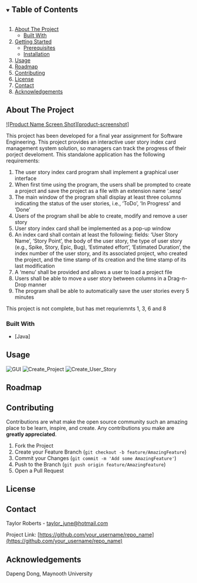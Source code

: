 


<!-- TABLE OF CONTENTS -->
<details open="open">
  <summary><h2 style="display: inline-block">Table of Contents</h2></summary>
  <ol>
    <li>
      <a href="#about-the-project">About The Project</a>
      <ul>
        <li><a href="#built-with">Built With</a></li>
      </ul>
    </li>
    <li>
      <a href="#getting-started">Getting Started</a>
      <ul>
        <li><a href="#prerequisites">Prerequisites</a></li>
        <li><a href="#installation">Installation</a></li>
      </ul>
    </li>
    <li><a href="#usage">Usage</a></li>
    <li><a href="#roadmap">Roadmap</a></li>
    <li><a href="#contributing">Contributing</a></li>
    <li><a href="#license">License</a></li>
    <li><a href="#contact">Contact</a></li>
    <li><a href="#acknowledgements">Acknowledgements</a></li>
  </ol>
</details>


<!-- ABOUT THE PROJECT -->
## About The Project

[![Product Name Screen Shot][product-screenshot]](https://example.com)

This project has been developed for a final year assignment for Software Engineering. This project provides an interactive user story index card management system solution, so managers can track the progress of their porject develoment. This standalone application has the following requirements:

1. The user story index card program shall implement a graphical user interface
2. When first time using the program, the users shall be prompted to create a project and save the project as a file with an extension name ‘.sesp’
3. The main window of the program shall display at least three columns indicating the status of the user stories, i.e., ‘ToDo’, ‘In Progress’ and ‘Done’
4. Users of the program shall be able to create, modify and remove a user story
5. User story index card shall be implemented as a pop-up window
6. An index card shall contain at least the following: fields: ‘User Story Name’, ‘Story Point’, the body of the user story, the type of user story (e.g., Spike, Story, Epic, Bug), ‘Estimated effort’, ‘Estimated Duration’, the index number of the user story, and its associated project, who created the project, and the time stamp of its creation and the time stamp of its last modification
7. A ‘menu’ shall be provided and allows a user to load a project file 
8. Users shall be able to move a user story between columns in a Drag-n-Drop manner 
9. The program shall be able to automatically save the user stories every 5 minutes


This project is not complete, but has met requriemnts 1, 3, 6 and 8
### Built With
* [Java]





<!-- USAGE EXAMPLES -->
## Usage

![GUI](https://user-images.githubusercontent.com/56134516/121663733-63f4b080-caaf-11eb-8d6d-70b348359938.PNG)
![Create_Project](https://user-images.githubusercontent.com/56134516/121663763-69ea9180-caaf-11eb-9ee1-3f9a8cb092db.PNG)
![Create_User_Story](https://user-images.githubusercontent.com/56134516/121663778-6eaf4580-caaf-11eb-9566-c2b958f82011.PNG)




<!-- ROADMAP -->
## Roadmap




<!-- CONTRIBUTING -->
## Contributing

Contributions are what make the open source community such an amazing place to be learn, inspire, and create. Any contributions you make are **greatly appreciated**.

1. Fork the Project
2. Create your Feature Branch (`git checkout -b feature/AmazingFeature`)
3. Commit your Changes (`git commit -m 'Add some AmazingFeature'`)
4. Push to the Branch (`git push origin feature/AmazingFeature`)
5. Open a Pull Request



<!-- LICENSE -->
## License




<!-- CONTACT -->
## Contact

Taylor Roberts - taylor_june@hotmail.com

Project Link: [https://github.com/your_username/repo_name](https://github.com/your_username/repo_name)



<!-- ACKNOWLEDGEMENTS -->
## Acknowledgements
Dapeng Dong, Maynooth University





